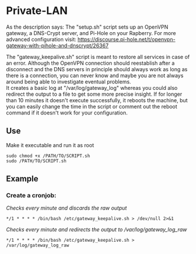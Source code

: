 # Private-LAN
As the description says: The "setup.sh" script sets up an OpenVPN gateway, a DNS-Crypt server, and Pi-Hole on your Rapberry.
For more advanced configuration visit: https://discourse.pi-hole.net/t/openvpn-gateway-with-pihole-and-dnscrypt/26367

The "gateway_keepalive.sh" script is meant to restore all services in case of an error. Although the OpenVPN connection should reestablish after a disconnect and the DNS servers in principle should always work as long as there is a connection, you can never know and maybe you are not always around being able to investigate eventual problems.  
It creates a basic log at "/var/log/gateway_log" whereas you could also redirect the output to a file to get some more precise insight. If for longer than 10 minutes it doesn't execute successfully, it reboots the machine, but you can easily change the time in the script or comment out the reboot command if it doesn't work for your configuration.  

## Use
Make it executable and run it as root
```
sudo chmod +x /PATH/TO/SCRIPT.sh
sudo /PATH/TO/SCRIPT.sh
```

## Example
### Create a cronjob:
*Checks every minute and discards the raw output*
```
*/1 * * * * /bin/bash /etc/gateway_keepalive.sh > /dev/null 2>&1
```
*Checks every minute and redirects the output to /var/log/gateway_log_raw*
```
*/1 * * * * /bin/bash /etc/gateway_keepalive.sh > /var/log/gateway_log_raw
```
